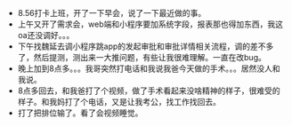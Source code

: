 + 8.56打卡上班，开了一下早会，说了一下最近做的事。
+ 上午又开了需求会，web端和小程序要加系统字段，报表那也得加东西，我这oa还没调好。。。
+ 下午找魏延去调小程序跳app的发起审批和审批详情相关流程，调的差不多了，然后提测，测出来一大推问题，有些让我很难理解。一直在改bug。
+ 晚上加到8点多。。。我哥突然打电话和我说我爸今天做的手术。。。居然没人和我说。
+ 8点多回去，和我爸打了个视频，做了手术看起来没啥精神的样子，很难受的样子。和我妈打了个电话，又是让我考公，找工作找回去。
+ 打了把排位输了。看了会视频睡觉。